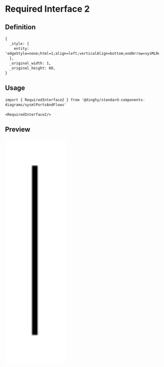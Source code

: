 # Required Interface 2

## Definition

```
{
  _style: { 
    entity: 'edgeStyle=none;html=1;align=left;verticalAlign=bottom;endArrow=sysMLReqInt;endSize=8;exitX=0;exitY=0.5;',
  },
  _original_width: 1,
  _original_height: 60,
}
```

## Usage

```
import { RequiredInterface2 } from '@dinghy/standard-components-diagrams/sysmlPortsAndFlows'

<RequiredInterface2/>
```

## Preview

<img src="./required-interface-2.png" width="200"/>

